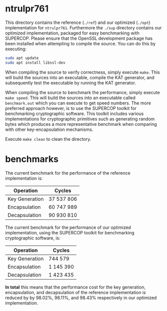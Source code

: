# ntrulpr761

This directory contains the reference (`./ref`) and our optimized (`./opt`)
implementation for `ntrulpr761`. Furthermore the `./sup` directory contains our
optimized implementation, packaged for easy benchmarking with SUPERCOP. Please
ensure that the OpenSSL development package has been installed when attempting
to compile the source. You can do this by executing:

```bash
sudo apt update
sudo apt install libssl-dev
```

When compiling the source to verify correctness, simply execute `make`. This
will build the sources into an executable, compile the KAT generator, and
subsequently test the executable by running the KAT generator.

When compiling the source to benchmark the performance, simply execute `make
speed`. This will build the sources into an executable called `benchmark.out`
which you can execute to get speed numbers. The more preferred approach
however, is to use the SUPERCOP toolkit for benchmarking cryptographic
software. This toolkit includes various implementations for cryptographic
primitives such as generating random bytes which produces a more representative
benchmark when comparing with other key-encapsulation mechanisms.

Execute `make clean` to clean the directory.

# benchmarks

The current benchmark for the performance of the reference implementation is:

| Operation      | Cycles     |
| -------------- | ---------- |
| Key Generation | 37 537 806 |
| Encapsulation  | 60 747 989 |
| Decapsulation  | 90 930 810 |

The current benchmark for the performance of our optimized implementation, using
the SUPERCOP toolkit for benchmarking cryptographic software, is:

| Operation      | Cycles    |
| -------------- | --------- |
| Key Generation |   744 579 |
| Encapsulation  | 1 145 390 |
| Decapsulation  | 1 423 435 |

**In total** this means that the performance cost for the key generation,
encapsulation, and decapsulation of the reference implementation is reduced by
by 98.02%, 98.11%, and 98.43% respectively in our optimized implementation.
